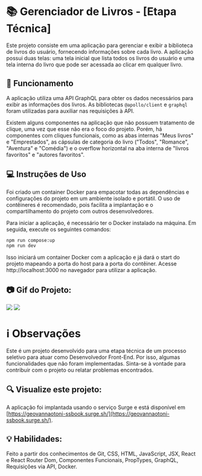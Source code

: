 # 📚 Gerenciador de Livros - [Etapa Técnica]
Este projeto consiste em uma aplicação para gerenciar e exibir a biblioteca de livros do usuário, fornecendo informações sobre cada livro. A aplicação possui duas telas: uma tela inicial que lista todos os livros do usuário e uma tela interna do livro que pode ser acessada ao clicar em qualquer livro. 

## 🚀 Funcionamento
A aplicação utiliza uma API GraphQL para obter os dados necessários para exibir as informações dos livros. As bibliotecas `@apollo/client` e `graphql` foram utilizadas para auxiliar nas requisições à API.

Existem alguns componentes na aplicação que não possuem tratamento de clique, uma vez que esse não era o foco do projeto. Porém, há componentes com cliques funcionais, como as abas internas "Meus livros" e "Emprestados", as cápsulas de categoria do livro ("Todos", "Romance", "Aventura" e "Comédia") e o overflow horizontal na aba interna de "livros favoritos" e "autores favoritos".

## 💻 Instruções de Uso
Foi criado um container Docker para empacotar todas as dependências e configurações do projeto em um ambiente isolado e portátil. O uso de contêineres é recomendado, pois facilita a implantação e o compartilhamento do projeto com outros desenvolvedores.

Para iniciar a aplicação, é necessário ter o Docker instalado na máquina. Em seguida, execute os seguintes comandos:

``` bash
npm run compose:up
npm run dev
```

Isso iniciará um container Docker com a aplicação e já dará o start do projeto mapeando a porta do host para a porta do contêiner. Acesse http://localhost:3000 no navegador para utilizar a aplicação.

##	📷 Gif do Projeto:
<img src="./src/images/ssbook-desktop.gif" />
<img src="./src/images/ssbook-mobile.gif" />

# :information_source: Observações
Este é um projeto desenvolvido para uma etapa técnica de um processo seletivo para atuar como Desenvolvedor Front-End. Por isso, algumas funcionalidades que não foram implementadas. Sinta-se à vontade para contribuir com o projeto ou relatar problemas encontrados.

## 🔍 Visualize este projeto:
A aplicação foi implantada usando o serviço Surge e está disponível em [https://geovannaotoni-ssbook.surge.sh/](https://geovannaotoni-ssbook.surge.sh/).

## 💡 Habilidades:
Feito a partir dos conhecimentos de Git, CSS, HTML, JavaScript, JSX, React e React Router Dom, Componentes Funcionais, PropTypes, GraphQL, Requisições via API, Docker.
